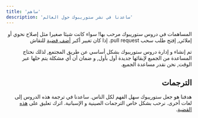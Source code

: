 ```yaml
---
title: 'ساهم'
description: 'ساعدنا في نشر ستوريبوك حول العالم'
---
```


<div style="direction: rtl">

المساهمات في دروس ستوريبوك مرحب بها! سواء كانت شيئا صغيرا مثل إصلاح نحوي أو إملائي, إفتح طلب سحب pull request. إذا كان تغيير أكبر [أضف قضية](https://github.com/chromaui/learnstorybook.com/issues) للنقاش

تم إنشاء و إدارة دروس ستوريبوك بشكل أساسي عن طريق المجتمع, لذلك نحتاج المساعدة من الجميع لإبقائها جديدة أول بأول, و ضمان أن أي مشكلة يتم حلها عبر الوقت, نحن نقدر مساعدة الجميع.

## الترجمات

هدفنا هو جعل ستوريبوك سهل الفهم لكل الناس. ساعدنا في ترجمة هذه الدروس إلى لغات أخرى. نرحب بشكل خاص الترجمات الصينية و الإسبانية. اترك تعليق على [هذه القضية](https://github.com/chromaui/learnstorybook.com/issues/3).

</div>
